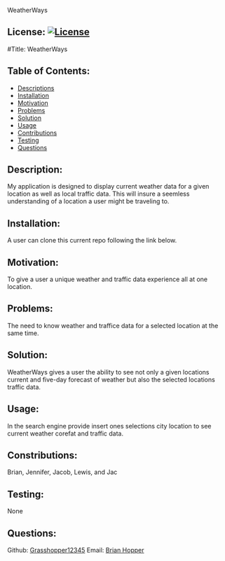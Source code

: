  WeatherWays
  ## License: [![License](https://img.shields.io/badge/License-Apache_2.0-blue.svg)](https://opensource.org/licenses/Apache-2.0)
  #Title: WeatherWays

  ## Table of Contents:
  - [Descriptions](#description)
  - [Installation](#installation)
  - [Motivation](#motivation)
  - [Problems](#problems)
  - [Solution](#solution)
  - [Usage](#usage)
  - [Contributions](#contributions)
  - [Testing](#testing)
  - [Questions](#questions)



  ## Description: 
  My application is designed to display current weather data for a given location as well as local traffic data. This will insure a seemless understanding of a location a user might be traveling to.
  ## Installation: 
  A user can clone this current repo following the link below.
  ## Motivation: 
  To give a user a unique weather and traffic data experience all at one location.
  ## Problems: 
  The need to know weather and traffice data for a selected location at the same time.
  ## Solution: 
  WeatherWays gives a user the ability to see not only a given locations current and five-day forecast of weather but also the selected locations traffic data.
  ## Usage: 
  In the search engine provide insert ones selections city location to see current weather corefat and traffic data. 
  ## Constributions: 
  Brian, Jennifer, Jacob, Lewis, and Jac
  ## Testing: 
  None
  ## Questions: 
  Github: [Grasshopper12345](https://github.com/GrassHopper12345)
  Email: [Brian Hopper](brain.hopper@live.com)
